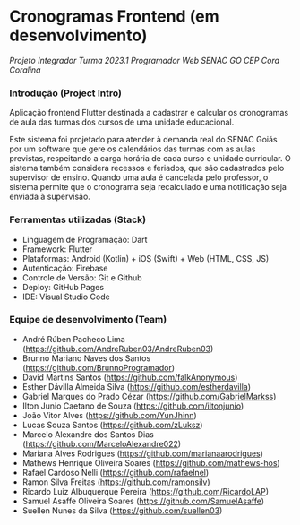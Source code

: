 # Cronogramas Frontend (em desenvolvimento)
*Projeto Integrador Turma 2023.1 Programador Web SENAC GO CEP Cora Coralina*

### Introdução (Project Intro)
Aplicação frontend Flutter destinada a cadastrar e calcular os cronogramas de aula das turmas dos cursos de uma unidade educacional. 

Este sistema foi projetado para atender à demanda real do SENAC Goiás por um software que gere os calendários das turmas com as aulas previstas, respeitando a carga horária de cada curso e unidade curricular. O sistema também considera recessos e feriados, que são cadastrados pelo supervisor de ensino. Quando uma aula é cancelada pelo professor, o sistema permite que o cronograma seja recalculado e uma notificação seja enviada à supervisão. 

### Ferramentas utilizadas (Stack)
- Linguagem de Programação: Dart 
- Framework: Flutter
- Plataformas: Android (Kotlin) + iOS (Swift) + Web (HTML, CSS, JS)
- Autenticação: Firebase
- Controle de Versão: Git e Github
- Deploy: GitHub Pages
- IDE: Visual Studio Code

### Equipe de desenvolvimento (Team)
- André Rúben Pacheco Lima (https://github.com/AndreRuben03/AndreRuben03)
- Brunno Mariano Naves dos Santos (https://github.com/BrunnoProgramador)
- David Martins Santos (https://github.com/falkAnonymous)
- Esther Dávilla Almeida Silva (https://github.com/estherdavilla)
- Gabriel Marques do Prado Cézar (https://github.com/GabrielMarkss)
- Ilton Junio Caetano de Souza (https://github.com/iltonjunio)
- João Vitor Alves (https://github.com/YunJhinn)
- Lucas Souza Santos (https://github.com/zLuksz)
- Marcelo Alexandre dos Santos Dias (https://github.com/MarceloAlexandre022)
- Mariana Alves Rodrigues (https://github.com/marianaarodrigues)
- Mathews Henrique Oliveira Soares (https://github.com/mathews-hos)
- Rafael Cardoso Nelli (https://github.com/rafaelnel)
- Ramon Silva Freitas (https://github.com/ramonsilv)
- Ricardo Luiz Albuquerque Pereira (https://github.com/RicardoLAP)
- Samuel Asaffe Oliveira Soares (https://github.com/SamuelAsaffe)
- Suellen Nunes da Silva (https://github.com/suellen03)
